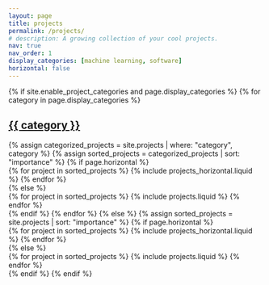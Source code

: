 ```yaml
---
layout: page
title: projects
permalink: /projects/
# description: A growing collection of your cool projects.
nav: true
nav_order: 1
display_categories: [machine learning, software]
horizontal: false
---
```


<style>
.projects .card-img-top {
  width: 100%;
  height: 200px;
  object-fit: cover;
  object-position: center;
}

.projects figure {
  margin: 0;
  height: 200px;
  overflow: hidden;
}

.projects figure picture {
  height: 100%;
  display: block;
}

.projects figure img {
  width: 100%;
  height: 100%;
  object-fit: cover;
  object-position: center;
}
</style>

<!-- pages/projects.md -->
<div class="projects">
{% if site.enable_project_categories and page.display_categories %}
<!-- Display categorized projects -->
 {% for category in page.display_categories %}
<a id="{{ category }}" href=".#{{ category }}">
<h2 class="category">{{ category }}</h2>
</a>
 {% assign categorized_projects = site.projects | where: "category", category %}
 {% assign sorted_projects = categorized_projects | sort: "importance" %}
<!-- Generate cards for each project -->
 {% if page.horizontal %}
<div class="container">
<div class="row row-cols-1 row-cols-md-2">
 {% for project in sorted_projects %}
 {% include projects_horizontal.liquid %}
 {% endfor %}
</div>
</div>
 {% else %}
<div class="row row-cols-1 row-cols-md-3">
 {% for project in sorted_projects %}
 {% include projects.liquid %}
 {% endfor %}
</div>
 {% endif %}
 {% endfor %}
{% else %}
<!-- Display projects without categories -->
{% assign sorted_projects = site.projects | sort: "importance" %}
 <!-- Generate cards for each project -->
{% if page.horizontal %}
<div class="container">
<div class="row row-cols-1 row-cols-md-2">
 {% for project in sorted_projects %}
 {% include projects_horizontal.liquid %}
 {% endfor %}
</div>
</div>
 {% else %}
<div class="row row-cols-1 row-cols-md-3">
 {% for project in sorted_projects %}
 {% include projects.liquid %}
 {% endfor %}
</div>
 {% endif %}
{% endif %}
</div>